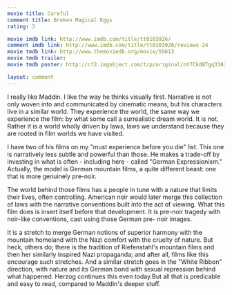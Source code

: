 ```yaml
---
movie title: Careful
comment title: Broken Magical Eggs
rating: 3

movie imdb link: http://www.imdb.com/title/tt0103926/
comment imdb link: http://www.imdb.com/title/tt0103926/reviews-24
movie tmdb link: http://www.themoviedb.org/movie/55613
movie tmdb trailer: 
movie tmdb poster: http://cf2.imgobject.com/t/p/original/nt7Ckd8Tgq3382BqcDgSLQpI4DP.jpg

layout: comment
---
```


I really like Maddin. I like the way he thinks visually first. Narrative is not only woven into and communicated by cinematic means, but his characters live in a similar world. They experience the world, the same way we experience the film: by what some call a surrealistic dream world. It is not. Rather it is a world wholly driven by laws, laws we understand because they are rooted in film worlds we have visited.

I have two of his films on my "must experience before you die" list. This one is narratively less subtle and powerful than those. He makes a trade-off by investing in what is often - including here - called "German Expressionism." Actually, the model is German mountain films, a quite different beast: one that is more genuinely pre-noir.

The world behind those films has a people in tune with a nature that limits their lives, often controlling. American noir would later merge this collection of laws with the narrative conventions built into the act of viewing. What this film does is insert itself before that development. It is pre-noir tragedy with noir-like conventions, cast using those German pre- noir images.

It is a stretch to merge German notions of superior harmony with the mountain homeland with the Nazi comfort with the cruelty of nature. But heck, others do; there is the tradition of Riefenstahl's mountain films and then her similarly inspired Nazi propaganda; and after all, films like this encourage such stretches. And a similar stretch goes in the "White Ribbon" direction, with nature and its German bond with sexual repression behind what happened. Herzog continues this even today.But all that is predicable and easy to read, compared to Maddin's deeper stuff.